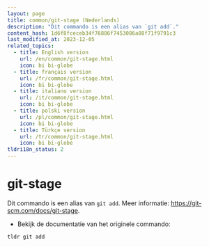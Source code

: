 ```yaml
---
layout: page
title: common/git-stage (Nederlands)
description: "Dit commando is een alias van `git add`."
content_hash: 1d6f8fceceb34f76886f7453086a08f71f9791c3
last_modified_at: 2023-12-05
related_topics:
  - title: English version
    url: /en/common/git-stage.html
    icon: bi bi-globe
  - title: français version
    url: /fr/common/git-stage.html
    icon: bi bi-globe
  - title: italiano version
    url: /it/common/git-stage.html
    icon: bi bi-globe
  - title: polski version
    url: /pl/common/git-stage.html
    icon: bi bi-globe
  - title: Türkçe version
    url: /tr/common/git-stage.html
    icon: bi bi-globe
tldri18n_status: 2
---
```

# git-stage

Dit commando is een alias van `git add`.
Meer informatie: <https://git-scm.com/docs/git-stage>.

- Bekijk de documentatie van het originele commando:

`tldr git add`
